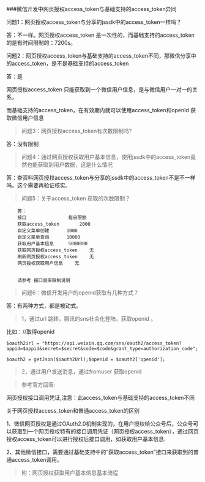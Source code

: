 ###微信开发中网页授权access_token与基础支持的access_token异同
  
问题1：网页授权access_token与分享的jssdk中的access_token一样吗？
  
  

答：不一样。网页授权access_token 是一次性的，而基础支持的access_token的是有时间限制的：7200s。
  

 

问题2：网页授权access_token与基础支持的access_token不同，那微信分享中的access_token，是不是基础支持的access_token 
  
答：是
  
网页授权access_token 只能获取到一个微信用户信息，是与微信用户一对一的关系，
  
而基础支持的access_token，在有效期内就可以使用access_token和openId 获取微信用户信息
  


> 问题3：网页授权access_token有次数限制吗?
  
答：没有限制
  


> 问题4：通过网页授权获取用户基本信息，使用jssdk中的access_token竟然也能获取到用户数据，这是什么情况
  
答：查资料网页授权access_token与分享的jssdk中的access_token不是不一样吗。这个需要再验证核实。


> 问题5：关于access_token 获取的次数限制？
  

		答：
		接口 　　 　　　　　　每日限额
		获取access_token 　　	2000
		自定义菜单创建 　　	1000
		自定义菜单查询 　　	10000
		获取用户基本信息 　　	5000000
		获取网页授权access_token　　 无
		刷新网页授权access_token　　 无
		网页授权获取用户信息　　 无
  

		请参考 接口频率限制说明

> 问题6：微信开发用户的openid获取有几种方式？
  

答：有两种方式，都是被动式。

> 1，通过url 跳转，腾讯的sns社会化登陆，获取openid 。
  

比如：//取得openid  


    $oauth2Url = "https://api.weixin.qq.com/sns/oauth2/access_token?appid=$appid&secret=$secret&code=$code&grant_type=authorization_code";  

    $oauth2 = getJson($oauth2Url);$openid = $oauth2['openid'];  

> 2，通过用户发送消息，通过fromuser 获取openid

 

> 参考官方回答:  

网页授权接口调用凭证,注意：此access_token与基础支持的access_token不同  
  
关于网页授权access_token和普通access_token的区别  

1、微信网页授权是通过OAuth2.0机制实现的，在用户授权给公众号后，公众号可以获取到一个网页授权特有的接口调用凭证（网页授权access_token），通过网页授权access_token可以进行授权后接口调用，如获取用户基本信息.  

2、其他微信接口，需要通过基础支持中的“获取access_token”接口来获取到的普通access_token调用。  


> 附：网页授权获取用户基本信息基本流程

